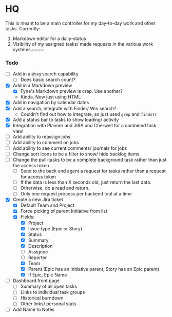# HQ

This is meant to be a main controller for my day-to-day work and other tasks. Currently:

1. Markdown editor for a daily-status
2. Visibility of my assigned tasks/ made requests in the various work systems.~~~~

### Todo

* [ ] Add in a `@tag` search capability
  * [ ] Does basic search count?
* [x] Add in a Markdown preview 
  * [x] Fyne's Markdown preview is crap. Use another?
  * Kinda. Now just using HTML
* [x] Add in navigation by calendar dates
* [x] Add a search, integrate with Finder/ Win search?
  * Couldn't find out how to integrate, so just used `grep` and `findstr`
* [x] Add a status bar to tasks to show loading/ activity
* [x] Integration with Planner and JIRA and Cherwell for a combined task view
* [ ] Add ability to reassign jobs
* [ ] Add ability to comment on jobs
* [ ] Add ability to see current comments/ journals for jobs
* [ ] Change sort icons to be a filter to show/ hide backlog items
* [ ] Change the pull-tasks to be a complete background task rather than just the access token
  * [ ] Send to the back end agent a request for tasks rather than a request for access token
  * [ ] If the data is less than X seconds old, just return the last data.
  * [ ] Otherwise, do a read and return.
  * [ ] Only one request process per backend tool at a time
* [x] Create a new Jira ticket
  * [x] Default Team and Project
  * [x] Force picking of parent Initiative from list
  * [x] Fields: 
    * [x] Project
    * [x] Issue type (Epic or Story)
    * [x] Status
    * [x] Summary
    * [x] Description
    * [ ] Assignee
    * [ ] Reporter
    * [x] Team
    * [x] Parent (Epic has an Initiative parent, Story has an Epic parent)
    * [x] If Epic, Epic Name
* [ ] Dashboard front page
  * [ ] Summary of all open tasks
  * [ ] Links to individual task groups
  * [ ] Historical burndown
  * [ ] Other links/ personal stats
* [ ] Add Name to Notes